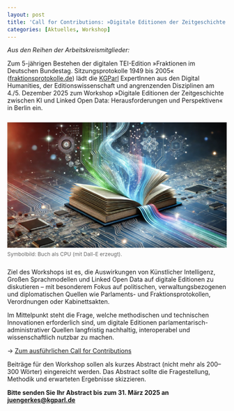 ```yaml
---
layout: post
title: 'Call for Contributions: »Digitale Editionen der Zeitgeschichte zwischen KI und Linked Open Data: Herausforderungen und Perspektiven«'
categories: [Aktuelles, Workshop]
---
```

*Aus den Reihen der Arbeitskreismitglieder:*

Zum 5-jährigen Bestehen der digitalen TEI-Edition »Fraktionen im Deutschen Bundestag. Sitzungsprotokolle 1949 bis 2005« ([fraktionsprotokolle.de](https://fraktionsprotokolle.de)) lädt die [KGParl](https://kgparl.de) ExpertInnen aus den Digital Humanities, der Editionswissenschaft und angrenzenden Disziplinen am 4./5. Dezember 2025 zum Workshop »Digitale Editionen der Zeitgeschichte zwischen KI und Linked Open Data: Herausforderungen und Perspektiven« in Berlin ein.

<!--more-->

<div style="text-align: left; margin-top: 25px; margin-bottom: 25px;">
  <img src="/assets/image/2025-02-12-DigiEdDallE.jpg" alt="Buch als CPU in einem PCB (KI generiertes Bild)">
  <div style="font-size: 12px; color: #666; margin-top: 4px;">Symbolbild: Buch als CPU (mit Dall-E erzeugt).</div>
</div>

Ziel des Workshops ist es, die Auswirkungen von Künstlicher Intelligenz, Großen Sprachmodellen und Linked Open Data auf digitale Editionen zu diskutieren – mit besonderem Fokus auf politischen, verwaltungsbezogenen und diplomatischen Quellen wie Parlaments- und Fraktionsprotokollen, Verordnungen oder Kabinettsakten.

<div style="clear: both;"></div>

Im Mittelpunkt steht die Frage, welche methodischen und technischen Innovationen erforderlich sind, um digitale Editionen parlamentarisch-administrativer Quellen langfristig nachhaltig, interoperabel und wissenschaftlich nutzbar zu machen.

→ [Zum ausführlichen Call for Contributions](https://kgparl.de/wp-content/uploads/2025/02/call-for-contribution-workshop-kgparl-digied-2025-1.pdf)

Beiträge für den Workshop sollen als kurzes Abstract (nicht mehr als 200–300 Wörter) eingereicht werden. Das Abstract sollte die Fragestellung, Methodik und erwarteten Ergebnisse skizzieren.

**Bitte senden Sie Ihr Abstract bis zum 31. März 2025 an juengerkes@kgparl.de**